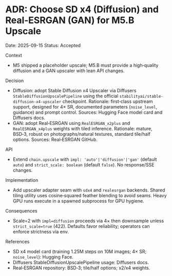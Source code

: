 # ADR: Choose SD x4 (Diffusion) and Real‑ESRGAN (GAN) for M5.B Upscale

Date: 2025-09-15
Status: Accepted

Context
- M5 shipped a placeholder upscale; M5.B must provide a high‑quality diffusion and a GAN upscaler with lean API changes.

Decision
- Diffusion: adopt Stable Diffusion x4 Upscaler via Diffusers `StableDiffusionUpscalePipeline` using the official `stabilityai/stable-diffusion-x4-upscaler` checkpoint. Rationale: first‑class upstream support, designed for 4× SR, documented parameters (`noise_level`, guidance) and prompt control. Sources: Hugging Face model card and Diffusers docs. 
- GAN: adopt Real‑ESRGAN using `RealESRGAN_x2plus` and `RealESRGAN_x4plus` weights with tiled inference. Rationale: mature, BSD‑3, robust on photographs/natural textures, standard tile/half options. Sources: Real‑ESRGAN GitHub.

API
- Extend `chain.upscale` with `impl: 'auto'|'diffusion'|'gan'` (default `auto`) and `strict_scale: boolean` (default `false`). No response/SSE changes.

Implementation
- Add upscaler adapter seam with `sdx4` and `realesrgan` backends. Shared tiling utility uses cosine‑squared feather blending to avoid seams. Heavy GPU runs execute in a spawned subprocess for GPU hygiene.

Consequences
- Scale=2 with `impl=diffusion` proceeds via 4× then downsample unless `strict_scale=true` (422). Defaults favor reliability; operators can enforce strictness via env.

References
- SD x4 model card (training 1.25M steps on 10M images; 4× SR; `noise_level`): Hugging Face. 
- Diffusers StableDiffusionUpscalePipeline usage: Diffusers docs. 
- Real‑ESRGAN repository: BSD‑3; tile/half options; x2/x4 weights.

